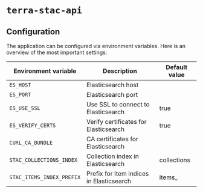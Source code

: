 # `terra-stac-api`

## Configuration

The application can be configured via environment variables. Here is an overview of the most important settings:

| Environment variable      | Description                              | Default value |
|---------------------------|------------------------------------------|---------------|
| `ES_HOST`                 | Elasticsearch host                       |               | 
| `ES_PORT`                 | Elasticsearch port                       |               |
| `ES_USE_SSL`              | Use SSL to connect to Elasticsearch      | true          |
| `ES_VERIFY_CERTS`         | Verify certificates for Elasticsearch    | true          |
| `CURL_CA_BUNDLE`          | CA certificates for Elasticsearch        |
| `STAC_COLLECTIONS_INDEX`  | Collection index in Elasticsearch        | collections   |
| `STAC_ITEMS_INDEX_PREFIX` | Prefix for Item indices in Elasticsearch | items_        |
